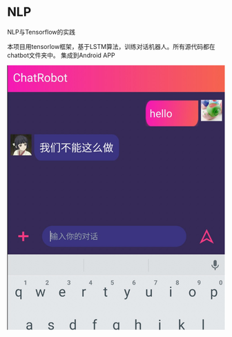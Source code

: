 # NLP
NLP与Tensorflow的实践

本项目用tensorlow框架，基于LSTM算法，训练对话机器人。所有源代码都在chatbot文件夹中。
集成到Android APP

![APP 结果显示](https://github.com/fredfeng0326/NLP/blob/master/chatbot/chat.jpg)
